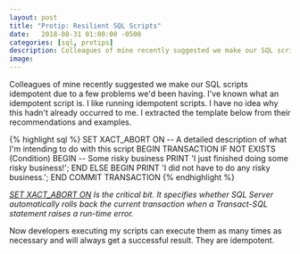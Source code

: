 ```yaml
---
layout: post
title: "Protip: Resilient SQL Scripts"
date:   2018-08-31 01:00:00 -0500
categories: [sql, protips]
description: Colleagues of mine recently suggested we make our SQL scripts idempotent due to a few problems we'd been having
image: 
---
```


Colleagues of mine recently suggested we make our SQL scripts idempotent due to a few problems we'd been having. I've known what an idempotent script is. I like running idempotent scripts. I have no idea why this hadn't already occurred to me. I extracted the template below from their recommendations and examples.

{% highlight sql %}
SET XACT_ABORT ON
-- A detailed description of what I'm intending to do with this script
BEGIN TRANSACTION
    IF NOT EXISTS (Condition)
        BEGIN
            -- Some risky business
            PRINT 'I just finished doing some risky business!';
        END
    ELSE
        BEGIN
            PRINT 'I did not have to do any risky business.';
        END
COMMIT TRANSACTION
{% endhighlight %}

_[SET XACT_ABORT ON](https://docs.microsoft.com/en-us/sql/t-sql/statements/set-xact-abort-transact-sql?view=sql-server-2017) Is the critical bit. It specifies whether SQL Server automatically rolls back the current transaction when a Transact-SQL statement raises a run-time error._

Now developers executing my scripts can execute them as many times as necessary and will always get a successful result. They are idempotent.
 